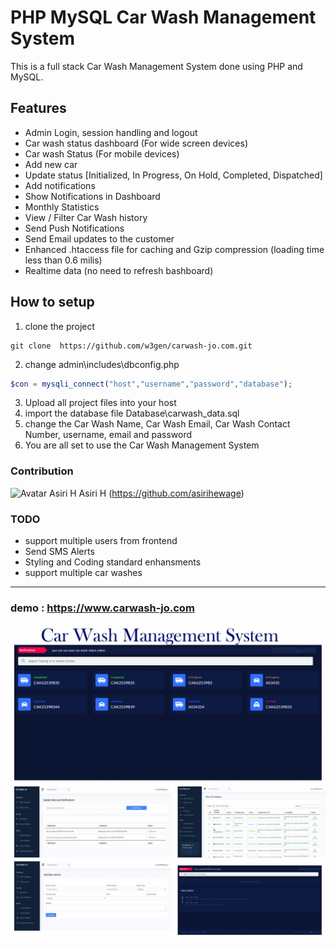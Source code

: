 # PHP MySQL Car Wash Management System
This is a full stack Car Wash Management System done using PHP and MySQL.

## Features
- Admin Login, session handling and logout
- Car wash status dashboard (For wide screen devices)
- Car wash Status (For mobile devices)
- Add new car
- Update status [Initialized, In Progress, On Hold, Completed, Dispatched]
- Add notifications
- Show Notifications in Dashboard
- Monthly Statistics
- View / Filter Car Wash history
- Send Push Notifications
- Send Email updates to the customer
- Enhanced .htaccess file for caching and Gzip compression (loading time less than 0.6 milis)
- Realtime data (no need to refresh bashboard)


## How to setup
1. clone the project 
```bacs 
git clone  https://github.com/w3gen/carwash-jo.com.git 
```
2. change admin\includes\dbconfig.php
```php
$con = mysqli_connect("host","username","password","database");
```
3. Upload all project files into your host
4. import the database file Database\carwash_data.sql
5. change the Car Wash Name, Car Wash Email, Car Wash Contact Number, username, email and password
6. You are all set to use the Car Wash Management System

### Contribution
<img src="https://avatars.githubusercontent.com/u/12073883?v=4" alt="Avatar Asiri H" width="64"/> Asiri H (https://github.com/asirihewage)

### TODO
- support multiple users from frontend
- Send SMS Alerts
- Styling and Coding standard enhansments
- support multiple car washes



<hr>

### demo : https://www.carwash-jo.com

![screenshot of car wash management system](Resources/screenshots.jpg)